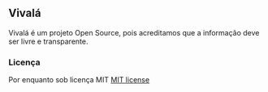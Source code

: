 ## Vivalá

Vivalá é um projeto Open Source, pois acreditamos que a informação deve ser livre e transparente.

### Licença

Por enquanto sob licença MIT [MIT license](http://opensource.org/licenses/MIT)
